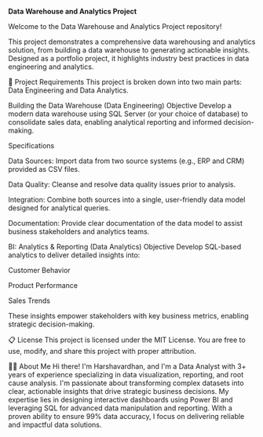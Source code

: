 **Data Warehouse and Analytics Project**


Welcome to the Data Warehouse and Analytics Project repository!

This project demonstrates a comprehensive data warehousing and analytics solution, from building a data warehouse to generating actionable insights. Designed as a portfolio project, it highlights industry best practices in data engineering and analytics.

🚀 Project Requirements
This project is broken down into two main parts: Data Engineering and Data Analytics.

Building the Data Warehouse (Data Engineering)
Objective
Develop a modern data warehouse using SQL Server (or your choice of database) to consolidate sales data, enabling analytical reporting and informed decision-making.

Specifications

Data Sources: Import data from two source systems (e.g., ERP and CRM) provided as CSV files.

Data Quality: Cleanse and resolve data quality issues prior to analysis.

Integration: Combine both sources into a single, user-friendly data model designed for analytical queries.

Documentation: Provide clear documentation of the data model to assist business stakeholders and analytics teams.

BI: Analytics & Reporting (Data Analytics)
Objective
Develop SQL-based analytics to deliver detailed insights into:

Customer Behavior

Product Performance

Sales Trends

These insights empower stakeholders with key business metrics, enabling strategic decision-making.

📋 License
This project is licensed under the MIT License. You are free to use, modify, and share this project with proper attribution.

👨‍💻 About Me
Hi there! I'm Harshavardhan, and I'm a Data Analyst with 3+ years of experience specializing in data visualization, reporting, and root cause analysis.
I'm passionate about transforming complex datasets into clear, actionable insights that drive strategic business decisions. My expertise lies in designing interactive dashboards using Power BI and leveraging SQL for advanced data manipulation and reporting. With a proven ability to ensure 99% data accuracy, I focus on delivering reliable and impactful data solutions.
